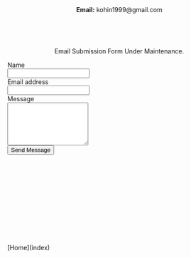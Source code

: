 <link rel="shortcut icon" href="#">
<div>
<div style="text-align: center;"><strong>Email:</strong> kohin1999@gmail.com</div>
</div>
<p>&nbsp;</p>
<p>&nbsp;</p>

<p style="text-align: center;">Email Submission Form Under Maintenance.</p>

<form id="fcf-form-id" class="fcf-form-class" method="POST" action="email">
        
<div class="fcf-form-group">
  <label for="Name" class="fcf-label">Name</label>
    <div class="fcf-input-group">
        <input type="text" id="Name" name="Name" class="fcf-form-control" required>
      </div>
</div>

<div class="fcf-form-group">
  <label for="Email" class="fcf-label">Email address</label>
     <div class="fcf-input-group">
       <input type="email" id="Email" name="Email" class="fcf-form-control" required>
    </div>
</div>

<div class="fcf-form-group">
    <label for="Message" class="fcf-label">Message</label>
        <div class="fcf-input-group">
          <textarea id="Message" name="Message" class="fcf-form-control" rows="6" maxlength="3000" required></textarea>
        </div>
</div>

<div class="fcf-form-group">
  <button type="submit" id="fcf-button" class="fcf-btn fcf-btn-primary fcf-btn-lg fcf-btn-block">Send Message</button>
</div>
</form>

<p>&nbsp;</p>
<p>&nbsp;</p>
<p>&nbsp;</p>
<p>&nbsp;</p>
<p>&nbsp;</p>
<p>&nbsp;</p>
[Home](index)